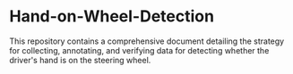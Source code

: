 # Hand-on-Wheel-Detection
This repository contains a comprehensive document detailing the strategy for collecting, annotating, and verifying data for detecting whether the driver's hand is on the steering wheel.
